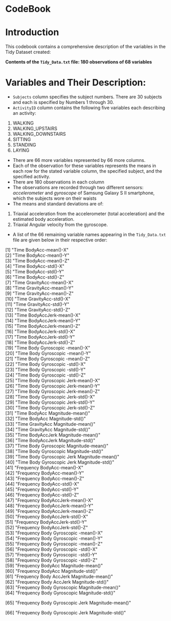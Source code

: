**CodeBook**
==========

Introduction
==============

This codebook contains a comprehensive description of the variables in 
the Tidy Dataset created:

**Contents of the `Tidy_Data.txt` file: 180 observations of 68 variables**

Variables and Their Description:
=====================================

- `Subjects` column specifies the subject numbers. There are 30 subjects
and each is specified by Numbers 1 through 30.
- `ActivityID` column contains the following five variables each describing an activity:
1. WALKING
2. WALKING_UPSTAIRS
3. WALKING_DOWNSTAIRS
4. SITTING
5. STANDING
6. LAYING
- There are 66 more variables represented by 66 more columns.
- Each of the observation for these variables represents the means in each row for the stated variable column, the specified subject, and the specified activity.
- There are 180 observations in each column
- The observations are recorded through two different sensors: *accelerometer* and *gyroscope* of Samsung Galaxy S II smartphone, which the subjects wore on their waists
- The means and standard deviations are of:
1. Triaxial acceleration from the accelerometer (total acceleration) and the estimated body acceleration.
2. Triaxial Angular velocity from the gyroscope.
- A list of the 66 remaining variable names appearing in the `Tidy_Data.txt` file are given below in their respective order:
 
 [1] "Time BodyAcc-mean()-X"                           
 [2] "Time BodyAcc-mean()-Y"                           
 [3] "Time BodyAcc-mean()-Z"                           
 [4] "Time BodyAcc-std()-X"                            
 [5] "Time BodyAcc-std()-Y"                            
 [6] "Time BodyAcc-std()-Z"                            
 [7] "Time GravityAcc-mean()-X"                        
 [8] "Time GravityAcc-mean()-Y"                        
 [9] "Time GravityAcc-mean()-Z"                        
[10] "Time GravityAcc-std()-X"                         
[11] "Time GravityAcc-std()-Y"                         
[12] "Time GravityAcc-std()-Z"                         
[13] "Time BodyAccJerk-mean()-X"                       
[14] "Time BodyAccJerk-mean()-Y"                       
[15] "Time BodyAccJerk-mean()-Z"                       
[16] "Time BodyAccJerk-std()-X"                        
[17] "Time BodyAccJerk-std()-Y"                        
[18] "Time BodyAccJerk-std()-Z"                        
[19] "Time Body Gyroscopic -mean()-X"                  
[20] "Time Body Gyroscopic -mean()-Y"                  
[21] "Time Body Gyroscopic -mean()-Z"                  
[22] "Time Body Gyroscopic -std()-X"                   
[23] "Time Body Gyroscopic -std()-Y"                   
[24] "Time Body Gyroscopic -std()-Z"                   
[25] "Time Body Gyroscopic Jerk-mean()-X"              
[26] "Time Body Gyroscopic Jerk-mean()-Y"              
[27] "Time Body Gyroscopic Jerk-mean()-Z"              
[28] "Time Body Gyroscopic Jerk-std()-X"               
[29] "Time Body Gyroscopic Jerk-std()-Y"               
[30] "Time Body Gyroscopic Jerk-std()-Z"               
[31] "Time BodyAcc Magnitude-mean()"                   
[32] "Time BodyAcc Magnitude-std()"                    
[33] "Time GravityAcc Magnitude-mean()"                
[34] "Time GravityAcc Magnitude-std()"                 
[35] "Time BodyAccJerk Magnitude-mean()"               
[36] "Time BodyAccJerk Magnitude-std()"                
[37] "Time Body Gyroscopic  Magnitude-mean()"          
[38] "Time Body Gyroscopic  Magnitude-std()"           
[39] "Time Body Gyroscopic Jerk Magnitude-mean()"      
[40] "Time Body Gyroscopic Jerk Magnitude-std()"       
[41] "Frequency BodyAcc-mean()-X"                      
[42] "Frequency BodyAcc-mean()-Y"                      
[43] "Frequency BodyAcc-mean()-Z"                      
[44] "Frequency BodyAcc-std()-X"                       
[45] "Frequency BodyAcc-std()-Y"                       
[46] "Frequency BodyAcc-std()-Z"                       
[47] "Frequency BodyAccJerk-mean()-X"                  
[48] "Frequency BodyAccJerk-mean()-Y"                  
[49] "Frequency BodyAccJerk-mean()-Z"                  
[50] "Frequency BodyAccJerk-std()-X"                   
[51] "Frequency BodyAccJerk-std()-Y"                   
[52] "Frequency BodyAccJerk-std()-Z"                   
[53] "Frequency Body Gyroscopic -mean()-X"             
[54] "Frequency Body Gyroscopic -mean()-Y"             
[55] "Frequency Body Gyroscopic -mean()-Z"             
[56] "Frequency Body Gyroscopic -std()-X"              
[57] "Frequency Body Gyroscopic -std()-Y"              
[58] "Frequency Body Gyroscopic -std()-Z"              
[59] "Frequency BodyAcc Magnitude-mean()"              
[60] "Frequency BodyAcc Magnitude-std()"               
[61] "Frequency Body AccJerk Magnitude-mean()"         
[62] "Frequency Body AccJerk Magnitude-std()"          
[63] "Frequency Body  Gyroscopic  Magnitude-mean()"    
[64] "Frequency Body  Gyroscopic  Magnitude-std()"     

[65] "Frequency Body  Gyroscopic Jerk Magnitude-mean()"

[66] "Frequency Body  Gyroscopic Jerk Magnitude-std()" 

